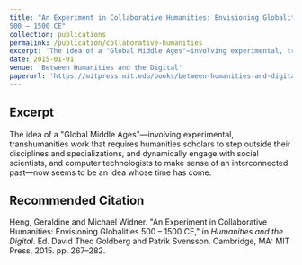 ```yaml
---
title: "An Experiment in Collaborative Humanities: Envisioning Globalities
500 – 1500 CE"
collection: publications
permalink: /publication/collaborative-humanities
excerpt: 'The idea of a "Global Middle Ages"—involving experimental, transhumanities work that requires humanities scholars to step outside their disciplines and specializations, and dynamically engage with social scientists, and computer technologists to make sense of an interconnected past—now seems to be an idea whose time has come.'
date: 2015-01-01
venue: 'Between Humanities and the Digital'
paperurl: 'https://mitpress.mit.edu/books/between-humanities-and-digital'
---
```

Excerpt
------
The idea of a "Global Middle Ages"—involving experimental, transhumanities work that requires humanities scholars to step outside their disciplines and specializations, and dynamically engage with social scientists, and computer technologists to make sense of an interconnected past—now seems to be an idea whose time has come.

Recommended Citation
------
Heng, Geraldine and Michael Widner. "An Experiment in Collaborative Humanities: Envisioning Globalities 500 – 1500 CE," in _Humanities and the Digital_. Ed. David Theo Goldberg and Patrik Svensson. Cambridge, MA: MIT Press, 2015. pp. 267–282.